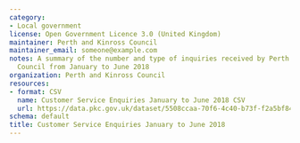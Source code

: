 ```yaml
---
category:
- Local government
license: Open Government Licence 3.0 (United Kingdom)
maintainer: Perth and Kinross Council
maintainer_email: someone@example.com
notes: A summary of the number and type of inquiries received by Perth and Kinross
  Council from January to June 2018
organization: Perth and Kinross Council
resources:
- format: CSV
  name: Customer Service Enquiries January to June 2018 CSV
  url: https://data.pkc.gov.uk/dataset/5508ccaa-70f6-4c40-b73f-f2a5bf84fbb4/resource/4b69835d-486e-4276-92f5-2d31f6cfa920/download/customerserviceenquiriesq1q2_2018.csv
schema: default
title: Customer Service Enquiries January to June 2018
---
```


